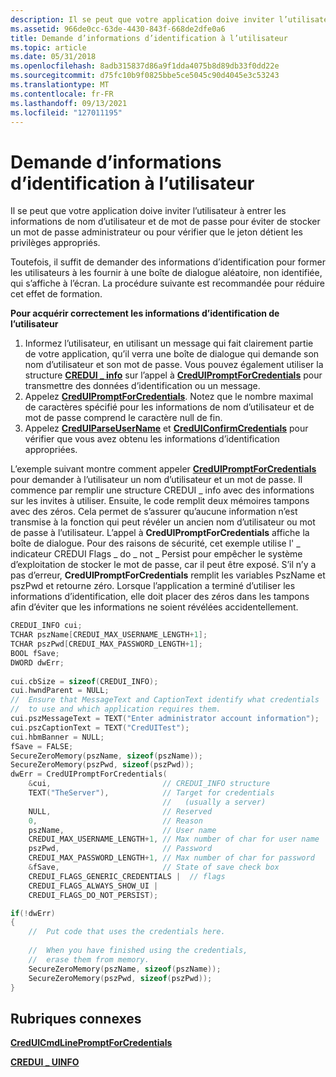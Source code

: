 ```yaml
---
description: Il se peut que votre application doive inviter l’utilisateur à entrer les informations de nom d’utilisateur et de mot de passe pour éviter de stocker un mot de passe administrateur ou pour vérifier que le jeton détient les privilèges appropriés.
ms.assetid: 966de0cc-63de-4430-843f-668de2dfe0a6
title: Demande d’informations d’identification à l’utilisateur
ms.topic: article
ms.date: 05/31/2018
ms.openlocfilehash: 8adb315837d86a9f1dda4075b8d89db33f0dd22e
ms.sourcegitcommit: d75fc10b9f0825bbe5ce5045c90d4045e3c53243
ms.translationtype: MT
ms.contentlocale: fr-FR
ms.lasthandoff: 09/13/2021
ms.locfileid: "127011195"
---
```

# <a name="asking-the-user-for-credentials"></a>Demande d’informations d’identification à l’utilisateur

Il se peut que votre application doive inviter l’utilisateur à entrer les informations de nom d’utilisateur et de mot de passe pour éviter de stocker un mot de passe administrateur ou pour vérifier que le jeton détient les privilèges appropriés.

Toutefois, il suffit de demander des informations d’identification pour former les utilisateurs à les fournir à une boîte de dialogue aléatoire, non identifiée, qui s’affiche à l’écran. La procédure suivante est recommandée pour réduire cet effet de formation.

**Pour acquérir correctement les informations d’identification de l’utilisateur**

1.  Informez l’utilisateur, en utilisant un message qui fait clairement partie de votre application, qu’il verra une boîte de dialogue qui demande son nom d’utilisateur et son mot de passe. Vous pouvez également utiliser la structure [**CREDUI \_ info**](/windows/desktop/api/wincred/ns-wincred-credui_infoa) sur l’appel à [**CredUIPromptForCredentials**](/windows/desktop/api/wincred/nf-wincred-creduipromptforcredentialsa) pour transmettre des données d’identification ou un message.
2.  Appelez [**CredUIPromptForCredentials**](/windows/desktop/api/wincred/nf-wincred-creduipromptforcredentialsa). Notez que le nombre maximal de caractères spécifié pour les informations de nom d’utilisateur et de mot de passe comprend le caractère null de fin.
3.  Appelez [**CredUIParseUserName**](/windows/desktop/api/wincred/nf-wincred-creduiparseusernamea) et [**CredUIConfirmCredentials**](/windows/desktop/api/wincred/nf-wincred-creduiconfirmcredentialsa) pour vérifier que vous avez obtenu les informations d’identification appropriées.

L’exemple suivant montre comment appeler [**CredUIPromptForCredentials**](/windows/desktop/api/wincred/nf-wincred-creduipromptforcredentialsa) pour demander à l’utilisateur un nom d’utilisateur et un mot de passe. Il commence par remplir une structure CREDUI \_ info avec des informations sur les invites à utiliser. Ensuite, le code remplit deux mémoires tampons avec des zéros. Cela permet de s’assurer qu’aucune information n’est transmise à la fonction qui peut révéler un ancien nom d’utilisateur ou mot de passe à l’utilisateur. L’appel à **CredUIPromptForCredentials** affiche la boîte de dialogue. Pour des raisons de sécurité, cet exemple utilise l' \_ indicateur CREDUI Flags \_ do \_ not \_ Persist pour empêcher le système d’exploitation de stocker le mot de passe, car il peut être exposé. S’il n’y a pas d’erreur, **CredUIPromptForCredentials** remplit les variables PszName et pszPwd et retourne zéro. Lorsque l’application a terminé d’utiliser les informations d’identification, elle doit placer des zéros dans les tampons afin d’éviter que les informations ne soient révélées accidentellement.


```C++
CREDUI_INFO cui;
TCHAR pszName[CREDUI_MAX_USERNAME_LENGTH+1];
TCHAR pszPwd[CREDUI_MAX_PASSWORD_LENGTH+1];
BOOL fSave;
DWORD dwErr;
 
cui.cbSize = sizeof(CREDUI_INFO);
cui.hwndParent = NULL;
//  Ensure that MessageText and CaptionText identify what credentials
//  to use and which application requires them.
cui.pszMessageText = TEXT("Enter administrator account information");
cui.pszCaptionText = TEXT("CredUITest");
cui.hbmBanner = NULL;
fSave = FALSE;
SecureZeroMemory(pszName, sizeof(pszName));
SecureZeroMemory(pszPwd, sizeof(pszPwd));
dwErr = CredUIPromptForCredentials( 
    &cui,                         // CREDUI_INFO structure
    TEXT("TheServer"),            // Target for credentials
                                  //   (usually a server)
    NULL,                         // Reserved
    0,                            // Reason
    pszName,                      // User name
    CREDUI_MAX_USERNAME_LENGTH+1, // Max number of char for user name
    pszPwd,                       // Password
    CREDUI_MAX_PASSWORD_LENGTH+1, // Max number of char for password
    &fSave,                       // State of save check box
    CREDUI_FLAGS_GENERIC_CREDENTIALS |  // flags
    CREDUI_FLAGS_ALWAYS_SHOW_UI |
    CREDUI_FLAGS_DO_NOT_PERSIST);  

if(!dwErr)
{
    //  Put code that uses the credentials here.
 
    //  When you have finished using the credentials,
    //  erase them from memory.
    SecureZeroMemory(pszName, sizeof(pszName));
    SecureZeroMemory(pszPwd, sizeof(pszPwd));
}
```



## <a name="related-topics"></a>Rubriques connexes

<dl> <dt>

[**CredUICmdLinePromptForCredentials**](/windows/desktop/api/wincred/nf-wincred-creduicmdlinepromptforcredentialsa)
</dt> <dt>

[**CREDUI \_ UINFO**](/windows/desktop/api/wincred/ns-wincred-credui_infoa)
</dt> </dl>

 

 
